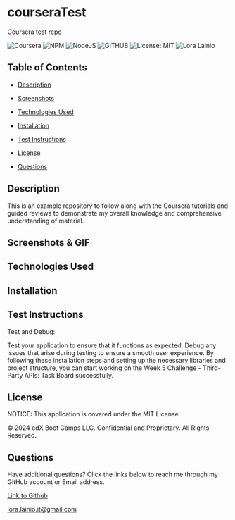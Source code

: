 # courseraTest
Coursera test repo

![Coursera](https://img.shields.io/badge/Coursera-0056D2?style=for-the-badge&logo=Coursera&logoColor=white)
![NPM](https://img.shields.io/badge/NPM-%23CB3837.svg?style=for-the-badge&logo=npm&logoColor=white)
![NodeJS](https://img.shields.io/badge/node.js-6DA55F?style=for-the-badge&logo=node.js&logoColor=white)
![GITHUB](https://img.shields.io/badge/GitHub-100000?style=for-the-badge&logo=github&logoColor=white)
![License: MIT](https://img.shields.io/badge/License-MIT-yellow.svg)
![Lora Lainio](https://img.shields.io/badge/Lora-Lainio-4baaaa.svg)

## Table of Contents

 * [Description](#description)

 * [Screenshots](#screenshots)

 * [Technologies Used](#technologies-used)

 * [Installation](#installation)

 * [Test Instructions](#test-instructions)

 * [License](#license)

 * [Questions](#questions)

## Description

This is an example repository to follow along with the Coursera tutorials and guided reviews to demonstrate my overall knowledge and comprehensive understanding of material.

## Screenshots & GIF


## Technologies Used



## Installation


## Test Instructions

Test and Debug:

Test your application to ensure that it functions as expected. Debug any issues that arise during testing to ensure a smooth user experience.
By following these installation steps and setting up the necessary libraries and project structure, you can start working on the Week 5 Challenge - Third-Party APIs: Task Board successfully.

## License

NOTICE: This application is covered under the MIT License

© 2024 edX Boot Camps LLC. Confidential and Proprietary. All Rights Reserved.

## Questions

Have additional questions? Click the links below to reach me through my GitHub account or Email address.

[Link to Github](https://github.com/L-Lainio)

<a href="mailto:lora.lainio.it@gmail.com">lora.lainio.it@gmail.com</a>
